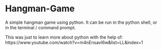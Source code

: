 # Hangman-Game
A simple hangman game using python. It can be run in the python shell, or in the terminal / command prompt.
<p> This was just to learn more about python with the help of: https://www.youtube.com/watch?v=m4nEnsavl6w&list=LL&index=1
